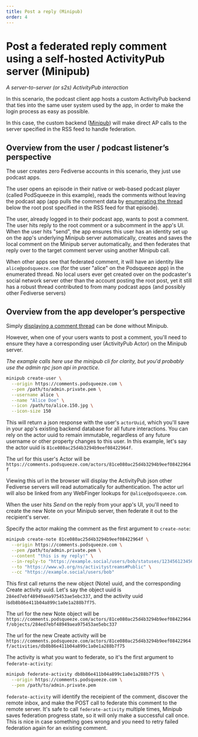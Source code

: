 ```yaml
---
title: Post a reply (Minipub)
order: 4
---
```


# Post a federated reply comment using a self-hosted ActivityPub server (Minipub)

_A server-to-server (or s2s) ActivityPub interaction_

In this scenario, the podcast client app hosts a custom ActivityPub backend that ties into the same user system used by the app, in order to make the login process as easy as possible.

In this case, the custom backend ([Minipub](/get-started)) will make direct AP calls to the server specified in the RSS feed to handle federation.

## Overview from the user / podcast listener’s perspective

The user creates zero Fediverse accounts in this scenario, they just use podcast apps.

The user opens an episode in their native or web-based podcast player (called PodSqueeze in this example), reads the comments without leaving the podcast app (app pulls the comment data by [enumerating the thread](/info/activitypub-for-podcast-apps/display-comments) below the root post specified in the RSS feed for that episode).

The user, already logged in to their podcast app, wants to post a comment. The user hits reply to the root comment or a subcomment in the app's UI. When the user hits "send", the app ensures this user has an identity set up on the app's underlying Minipub server automatically, creates and saves the local comment on the Minipub server automatically, and then federates that reply over to the target comment server using another Minipub call.

When other apps see that federated comment, it will have an identity like `alice@podsqueeze.com` (for the user "alice" on the Podsqueeze app) in the enumerated thread. No local users ever get created over on the podcaster's social network server other than the account posting the root post, yet it still has a robust thread contributed to from many podcast apps (and possibly other Fediverse servers)

## Overview from the app developer’s perspective

Simply [displaying a comment thread](/info/activitypub-for-podcast-apps/display-comments) can be done without Minipub.

However, when one of your users wants to post a comment, you'll need to ensure they have a corresponding user (ActivityPub Actor) on the Minipub server.

_The example calls here use the minipub cli for clarity, but you'd probably use the admin rpc json api in practice._

```sh
minipub create-user \
  --origin https://comments.podsqueeze.com \
  --pem /path/to/admin.private.pem \
  --username alice \
  --name "Alice Doe" \
  --icon /path/to/alice.150.jpg \
  --icon-size 150
```
This will return a json response with the user's `actorUuid`, which you'll save in your app's existing backend database for all future interactions.
You can rely on the actor uuid to remain immutable, regardless of any future username or other property changes to this user.  In this example, let's say the actor uuid is `81ce080ac25d4b3294b9eef08422964f`.

The url for this user's Actor will be `https://comments.podsqueeze.com/actors/81ce080ac25d4b3294b9eef08422964f`

Viewing this url in the browser will display the ActivityPub json other Fediverse servers will read automatically for authentication.  The actor url will also be linked from any WebFinger lookups for `@alice@podsqueeze.com`.

When the user hits _Send_ on the reply from your app's UI, you'll need to create the new Note on your Minipub server, then federate it out to the recipient's server.

Specify the actor making the comment as the first argument to `create-note`:

```sh
minipub create-note 81ce080ac25d4b3294b9eef08422964f \
  --origin https://comments.podsqueeze.com \
  --pem /path/to/admin.private.pem \
  --content "this is my reply!" \
  --in-reply-to "https://example.social/users/bob/statuses/123456123456123456" \
  --to "https://www.w3.org/ns/activitystreams#Public" \
  --cc "https://example.social/users/bob"
```
This first call returns the new object (Note) uuid, and the corresponding Create activity uuid. Let's say the object uuid is `284ed7ebf48949aea975453ae5ebc337`, 
and the activity uuid is`db8b86e411b04a899c1a0e1a288b7f75`.

The url for the new Note object will be `https://comments.podsqueeze.com/actors/81ce080ac25d4b3294b9eef08422964f/objects/284ed7ebf48949aea975453ae5ebc337`

The url for the new Create activity will be `https://comments.podsqueeze.com/actors/81ce080ac25d4b3294b9eef08422964f/activities/db8b86e411b04a899c1a0e1a288b7f75`

The activity is what you want to federate, so it's the first argument to `federate-activity`:

```sh
minipub federate-activity db8b86e411b04a899c1a0e1a288b7f75 \
  --origin https://comments.podsqueeze.com \
  --pem /path/to/admin.private.pem
```

`federate-activity` will identify the receipient of the comment, discover the remote inbox, and make the POST call to federate this comment to the remote server.
It's safe to call `federate-activity` multiple times, Minipub saves federation progress state, so it will only make a successful call once.  This is nice in case
something goes wrong and you need to retry failed federation again for an existing comment.

